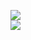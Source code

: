 [![](https://img.shields.io/badge/Made%20With-Github%20Spray-lightgrey.svg?style=for-the-badge&logo=github)](https://github.com/Annihil/github-spray#22189)  
[![](https://i.imgur.com/2DrTn0Z.gif)](https://github.com/Annihil/github-spray)